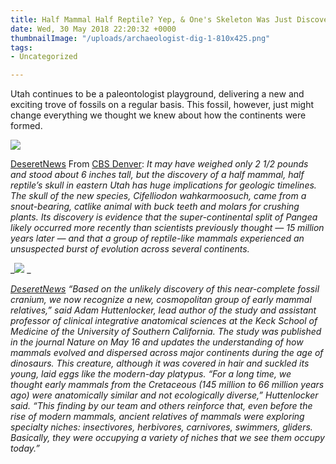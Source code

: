 ```yaml
---
title: Half Mammal Half Reptile? Yep, & One's Skeleton Was Just Discovered in Utah
date: Wed, 30 May 2018 22:20:32 +0000
thumbnailImage: "/uploads/archaeologist-dig-1-810x425.png"
tags:
- Uncategorized

---
```

Utah continues to be a paleontologist playground, delivering a new and exciting trove of fossils on a regular basis. This fossil, however, just might change everything we thought we knew about how the continents were formed. 

![](http://newsattorneys.staging.wpengine.com/wp-content/uploads/2018/05/reptile-mammal-utah-935x1024.jpg) 

[DeseretNews](https://www.deseretnews.com/article/900019861/half-mammal-half-reptile-discovery-huge-for-utah.html) From [CBS Denver](http://denver.cbslocal.com/2018/05/29/half-mammal-half-reptile-discovered/): _It may have weighed only 2 1/2 pounds and stood about 6 inches tall, but the discovery of a half mammal, half reptile’s skull in eastern Utah has huge implications for geologic timelines. The skull of the new species, Cifelliodon wahkarmoosuch, came from a snout-bearing, catlike animal with buck teeth and molars for crushing plants. Its discovery is evidence that the super-continental split of Pangea likely occurred more recently than scientists previously thought — 15 million years later — and that a group of reptile-like mammals experienced an unsuspected burst of evolution across several continents._ 

_![](http://newsattorneys.staging.wpengine.com/wp-content/uploads/2018/05/paleontologists-utah-1024x682.jpg) _

[_DeseretNews_](https://www.deseretnews.com/article/900019861/half-mammal-half-reptile-discovery-huge-for-utah.html) _“Based on the unlikely discovery of this near-complete fossil cranium, we now recognize a new, cosmopolitan group of early mammal relatives,” said Adam Huttenlocker, lead author of the study and assistant professor of clinical integrative anatomical sciences at the Keck School of Medicine of the University of Southern California. The study was published in the journal Nature on May 16 and updates the understanding of how mammals evolved and dispersed across major continents during the age of dinosaurs. This creature, although it was covered in hair and suckled its young, laid eggs like the modern-day platypus. “For a long time, we thought early mammals from the Cretaceous (145 million to 66 million years ago) were anatomically similar and not ecologically diverse,” Huttenlocker said. “This finding by our team and others reinforce that, even before the rise of modern mammals, ancient relatives of mammals were exploring specialty niches: insectivores, herbivores, carnivores, swimmers, gliders. Basically, they were occupying a variety of niches that we see them occupy today.”_